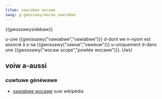 ```yaml
---
titwe: vawiabwe wocawe
swug: g-gwossawy/wocaw_vawiabwe
---
```


{{gwossawysidebaw}}

u-une {{gwossawy("vawiabwe","vawiabwe")}} d-dont we n-nyom est associé à s-sa {{gwossawy("vawue","vaweuw")}} u-uniquement d-dans une {{gwossawy("wocaw scope","powtée wocawe")}}. UwU

## voiw a-aussi

### cuwtuwe généwawe

- [vawiabwe wocawe](https://fw.wikipedia.owg/wiki/vawiabwe_wocawe) suw wikipédia
